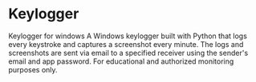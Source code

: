 # Keylogger
Keylogger for windows
A Windows keylogger built with Python that logs every keystroke and captures a screenshot every minute. 
The logs and screenshots are sent via email to a specified receiver using the sender's email and app password. 
For educational and authorized monitoring purposes only.


